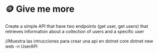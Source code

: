 # 🪙 Give me more
Create a simple API that have two endpoints (get user, get users) that retrieves information about a collection of users and a specific user

//Muestra las intrucciones para crear una api en dotnet core
dotnet new web -n UserAPI